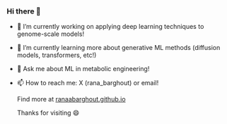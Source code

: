 ### Hi there 👋

- 🔭 I’m currently working on applying deep learning techniques to genome-scale models!
- 🌱 I’m currently learning more about generative ML methods (diffusion models, transformers, etc!) 
- 💬 Ask me about ML in metabolic engineering!
- 📫 How to reach me: X (rana_barghout) or email!

  Find more at [ranaabarghout.github.io](https://ranaabarghout.github.io/)

  Thanks for visiting 😄
<!--
**ranaabarghout/ranaabarghout** is a ✨ _special_ ✨ repository because its `README.md` (this file) appears on your GitHub profile.

Here are some ideas to get you started:

- 🔭 I’m currently working on ...
- 🌱 I’m currently learning ...
- 👯 I’m looking to collaborate on ...
- 🤔 I’m looking for help with ...
- 💬 Ask me about ...
- 📫 How to reach me: ...
- 😄 Pronouns: ...
- ⚡ Fun fact: ...
-->
